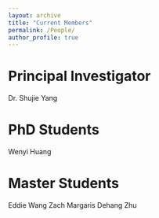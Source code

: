 ```yaml
---
layout: archive
title: "Current Members"
permalink: /People/
author_profile: true
---
```

Principal Investigator
======
Dr. Shujie Yang

PhD Students
======
Wenyi Huang

Master Students
======
Eddie Wang
Zach Margaris
Dehang Zhu
